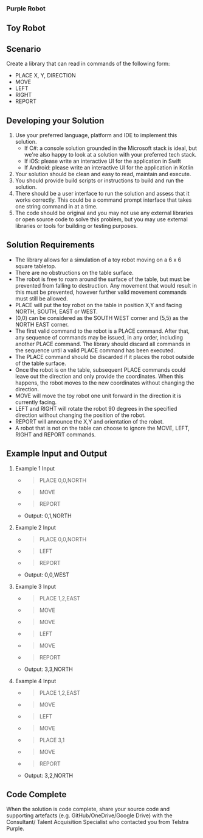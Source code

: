 ### Purple Robot

<article class="Interview">

# [<span class="icon icon-link"></span>](#toy-robot)Toy Robot

## [<span class="icon icon-link"></span>](#scenario)Scenario

Create a library that can read in commands of the following form:

*   PLACE X, Y, DIRECTION
*   MOVE
*   LEFT
*   RIGHT
*   REPORT

## [<span class="icon icon-link"></span>](#developing-your-solution)Developing your Solution

1.  Use your preferred language, platform and IDE to implement this solution.
    *   If C#: a console solution grounded in the Microsoft stack is ideal, but we're also happy to look at a solution with your preferred tech stack.
    *   If iOS: please write an interactive UI for the application in Swift
    *   If Android: please write an interactive UI for the application in Kotlin
2.  Your solution should be clean and easy to read, maintain and execute.
3.  You should provide build scripts or instructions to build and run the solution.
4.  There should be a user interface to run the solution and assess that it works correctly. This could be a command prompt interface that takes one string command in at a time.
5.  The code should be original and you may not use any external libraries or open source code to solve this problem, but you may use external libraries or tools for building or testing purposes.

## [<span class="icon icon-link"></span>](#solution-requirements)Solution Requirements

*   The library allows for a simulation of a toy robot moving on a 6 x 6 square tabletop.
*   There are no obstructions on the table surface.
*   The robot is free to roam around the surface of the table, but must be prevented from falling to destruction. Any movement that would result in this must be prevented, however further valid movement commands must still be allowed.
*   PLACE will put the toy robot on the table in position X,Y and facing NORTH, SOUTH, EAST or WEST.
*   (0,0) can be considered as the SOUTH WEST corner and (5,5) as the NORTH EAST corner.
*   The first valid command to the robot is a PLACE command. After that, any sequence of commands may be issued, in any order, including another PLACE command. The library should discard all commands in the sequence until a valid PLACE command has been executed.
*   The PLACE command should be discarded if it places the robot outside of the table surface.
*   Once the robot is on the table, subsequent PLACE commands could leave out the direction and only provide the coordinates. When this happens, the robot moves to the new coordinates without changing the direction.
*   MOVE will move the toy robot one unit forward in the direction it is currently facing.
*   LEFT and RIGHT will rotate the robot 90 degrees in the specified direction without changing the position of the robot.
*   REPORT will announce the X,Y and orientation of the robot.
*   A robot that is not on the table can choose to ignore the MOVE, LEFT, RIGHT and REPORT commands.

## [<span class="icon icon-link"></span>](#example-input-and-output)Example Input and Output

1.  Example 1 Input

    * > PLACE 0,0,NORTH
    * > MOVE
    * > REPORT
    * Output: 0,1,NORTH

1.  Example 2 Input

    * > PLACE 0,0,NORTH
    * > LEFT
    * > REPORT
    * Output: 0,0,WEST

1.  Example 3 Input

    * > PLACE 1,2,EAST
    * > MOVE
    * > MOVE
    * > LEFT
    * > MOVE
    * > REPORT
    * Output: 3,3,NORTH

1.  Example 4 Input

    * > PLACE 1,2,EAST
    * > MOVE
    * > LEFT
    * > MOVE
    * > PLACE 3,1
    * > MOVE
    * > REPORT
    * Output: 3,2,NORTH

## [<span class="icon icon-link"></span>](#code-complete)Code Complete

When the solution is code complete, share your source code and supporting artefacts (e.g. GitHub/OneDrive/Google Drive) with the Consultant/ Talent Acquisition Specialist who contacted you from Telstra Purple.

</article>
